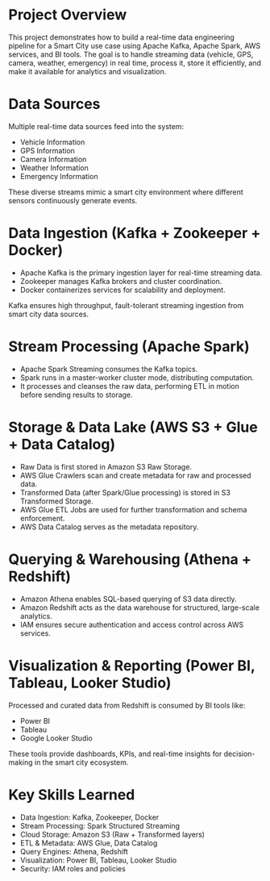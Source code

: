 # Project Overview
This project demonstrates how to build a real-time data engineering pipeline for a Smart City use case using Apache Kafka, Apache Spark, AWS services, and BI tools. The goal is to handle streaming data (vehicle, GPS, camera, weather, emergency) in real time, process it, store it efficiently, and make it available for analytics and visualization.

# Data Sources
Multiple real-time data sources feed into the system:
-	Vehicle Information
-	GPS Information
-	Camera Information
-	Weather Information
-	Emergency Information

These diverse streams mimic a smart city environment where different sensors continuously generate events.

# Data Ingestion (Kafka + Zookeeper + Docker)
-	Apache Kafka is the primary ingestion layer for real-time streaming data.
-	Zookeeper manages Kafka brokers and cluster coordination.
-	Docker containerizes services for scalability and deployment.

Kafka ensures high throughput, fault-tolerant streaming ingestion from smart city data sources.

# Stream Processing (Apache Spark)
-	Apache Spark Streaming consumes the Kafka topics.
-	Spark runs in a master-worker cluster mode, distributing computation.
-	It processes and cleanses the raw data, performing ETL in motion before sending results to storage.

# Storage & Data Lake (AWS S3 + Glue + Data Catalog)
-	Raw Data is first stored in Amazon S3 Raw Storage.
-	AWS Glue Crawlers scan and create metadata for raw and processed data.
-	Transformed Data (after Spark/Glue processing) is stored in S3 Transformed Storage.
-	AWS Glue ETL Jobs are used for further transformation and schema enforcement.
-	AWS Data Catalog serves as the metadata repository.

# Querying & Warehousing (Athena + Redshift)
-	Amazon Athena enables SQL-based querying of S3 data directly.
-	Amazon Redshift acts as the data warehouse for structured, large-scale analytics.
-	IAM ensures secure authentication and access control across AWS services.

# Visualization & Reporting (Power BI, Tableau, Looker Studio)
Processed and curated data from Redshift is consumed by BI tools like:
-	Power BI
-	Tableau
-	Google Looker Studio

These tools provide dashboards, KPIs, and real-time insights for decision-making in the smart city ecosystem.

# Key Skills Learned 
-	Data Ingestion: Kafka, Zookeeper, Docker
-	Stream Processing: Spark Structured Streaming
-	Cloud Storage: Amazon S3 (Raw + Transformed layers)
-	ETL & Metadata: AWS Glue, Data Catalog
-	Query Engines: Athena, Redshift
-	Visualization: Power BI, Tableau, Looker Studio
-	Security: IAM roles and policies
